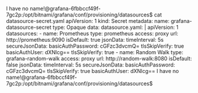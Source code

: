 I have no name!@grafana-6fbbccf49f-7gc2p:/opt/bitnami/grafana/conf/provisioning/datasources$ cat datasource-secret.yaml 
apiVersion: 1
kind: Secret
metadata:
  name: grafana-datasource-secret
type: Opaque
data:
  datasource.yaml: |
    apiVersion: 1
    datasources:
      - name: Prometheus
        type: prometheus
        access: proxy
        url: http://prometheus:9090
        isDefault: true
        jsonData:
          timeInterval: 5s
        secureJsonData:
          basicAuthPassword: cGFzc3dvcmQ=
          tlsSkipVerify: true
          basicAuthUser: dXNlcg==
          tlsSkipVerify: true
      - name: Random Walk
        type: grafana-random-walk
        access: proxy
        url: http://random-walk:8080
        isDefault: false
        jsonData:
          timeInterval: 5s
        secureJsonData:
          basicAuthPassword: cGFzc3dvcmQ=
          tlsSkipVerify: true
          basicAuthUser: dXNlcg==
I have no name!@grafana-6fbbccf49f-7gc2p:/opt/bitnami/grafana/conf/provisioning/datasources$ 